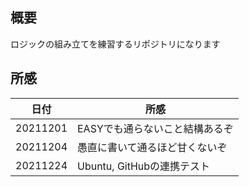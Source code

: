 ## 概要
ロジックの組み立てを練習するリポジトリになります

## 所感
|  日付  |  所感  |
| ---- | ---- |
|  20211201  |  EASYでも通らないこと結構あるぞ  |
|  20211204  |  愚直に書いて通るほど甘くないぞ  |
|  20211224  |  Ubuntu, GitHubの連携テスト  |